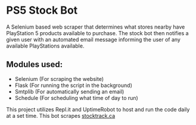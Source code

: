 # PS5 Stock Bot

A Selenium based web scraper that determines what stores nearby have PlayStation 5 products available to purchase. The stock bot then notifies a given user with an automated email message informing the user of any available PlayStations available.

## Modules used:

- Selenium (For scraping the website)
- Flask (For running the script in the background)
- Smtplib (For automatically sending an email)
- Schedule (For scheduling what time of day to run)

This project utilizes Repl.it and UptimeRobot to host and run the code daily at a set time.
This bot scrapes [stocktrack.ca](stocktrack.ca)
